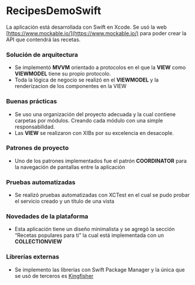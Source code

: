 # RecipesDemoSwift

La aplicación está desarrollada con Swift en Xcode. Se usó la web [https://www.mockable.io/](https://www.mockable.io/) para poder crear la API que contendrá las recetas.

### Solución de arquitectura
- Se implementó **MVVM** orientado a protocolos en el que la **VIEW** como **VIEWMODEL** tiene su propio protocolo.
- Toda la lógica de negocio se realizó en el **VIEWMODEL** y la renderizacion de los componentes en la VIEW
### Buenas prácticas
- Se uso una organización del proyecto adecuada y la cual contiene carpetas por módulos. Creando cada módulo con una simple responsabilidad.
- Las **VIEW** se realizaron con XIBs por su excelencia en desacople.
### Patrones de proyecto
- Uno de los patrones implementados fue el patrón **COORDINATOR** para la navegación de pantallas entre la aplicación
### Pruebas automatizadas
- Se realizó pruebas automatizadas con XCTest en el cual se pudo probar el servicio creado y un título de una vista
### Novedades de la plataforma
- Esta aplicación tiene un diseño minimalista y se agregó la sección “Recetas populares para ti” la cual está implementada con un **COLLECTIONVIEW**
### Librerías externas
- Se implemento las librerías con Swift Package Manager y la única que se usó de terceros es [Kingfisher](https://github.com/onevcat/Kingfisher)
